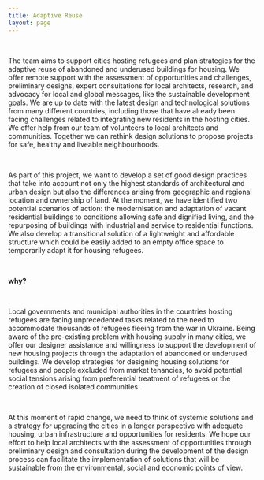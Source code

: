 ```yaml
---
title: Adaptive Reuse
layout: page
---
```


<br>

The team aims to support cities hosting refugees and plan strategies for the adaptive reuse of abandoned and underused 
buildings for housing. We offer remote support with the assessment of opportunities and challenges, preliminary designs, 
expert consultations for local architects, research, and advocacy for local and global messages, like the sustainable 
development goals. We are up to date with the latest design and technological solutions from many different countries, 
including those that have already been facing challenges related to integrating new residents in the hosting cities. We 
offer help from our team of volunteers to local architects and communities. Together we can rethink design solutions to 
propose projects for safe, healthy and liveable neighbourhoods.

<br>

As part of this project, we want to develop a set of good design practices that take into account not only the highest 
standards of architectural and urban design but also the differences arising from geographic and regional location and 
ownership of land. At the moment, we have identified two potential scenarios of action: the modernisation and adaptation 
of vacant residential buildings to conditions allowing safe and dignified living, and the repurposing of buildings with 
industrial and service to residential functions. We also develop a transitional solution of a lightweight and affordable 
structure which could be easily added to an empty office space to temporarily adapt it for housing refugees.

<br>

**why?** 

<br>

<div class="ml-10">

Local governments and municipal authorities in the countries hosting refugees are facing unprecedented tasks related to 
the need to accommodate thousands of refugees fleeing from the war in Ukraine. Being aware of the pre-existing problem 
with housing supply in many cities, we offer our designer assistance and willingness to support the development of new 
housing projects through the adaptation of abandoned or underused buildings. We develop strategies for designing housing 
solutions for refugees and people excluded from market tenancies, to avoid potential social tensions arising from 
preferential treatment of refugees or the creation of closed isolated communities.

<br>

At this moment of rapid change, we need to think of systemic solutions and a strategy for upgrading the cities in a 
longer perspective with adequate housing, urban infrastructure and opportunities for residents. We hope our effort to 
help local architects with the assessment of opportunities through preliminary design and consultation during the 
development of the design process can facilitate the implementation of solutions that will be sustainable from the 
environmental, social and economic points of view.

</div>